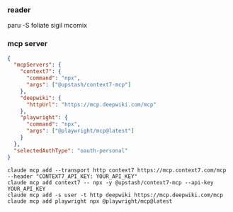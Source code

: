 ### reader
paru -S foliate sigil mcomix

### mcp server
```json
{
  "mcpServers": {
    "context7": {
      "command": "npx",
      "args": ["@upstash/context7-mcp"]
    },
    "deepwiki": {
      "httpUrl": "https://mcp.deepwiki.com/mcp"
    },
    "playwright": {
      "command": "npx",
      "args": ["@playwright/mcp@latest"]
    }
  },
  "selectedAuthType": "oauth-personal"
}
```

`claude mcp add --transport http context7 https://mcp.context7.com/mcp --header "CONTEXT7_API_KEY: YOUR_API_KEY"`  
`claude mcp add context7 -- npx -y @upstash/context7-mcp --api-key YOUR_API_KEY`    
`claude mcp add -s user -t http deepwiki https://mcp.deepwiki.com/mcp`   
`claude mcp add playwright npx @playwright/mcp@latest`     

